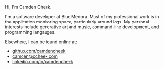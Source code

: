 Hi, I'm Camden Cheek.

I'm a software developer at Blue Medora. Most of my professional work is in the application monitoring space, particularly around logs. My personal interests include generative art and music, command-line development, and programming langauges.

Elsewhere, I can be found online at:
- [github.com/camdencheek](https://github.com/camdencheek)
- <a href='ma&#105;lt&#111;&#58;c%61%6&#68;&#100;en&#64;%63&#37;6&#51;%68e%6&#53;k&#37;2Ecom'>&#99;amden&#64;ccheek&#46;&#99;om</a>
- [linkedin.com/in/camdencheek](https://www.linkedin.com/in/camdencheek/)
